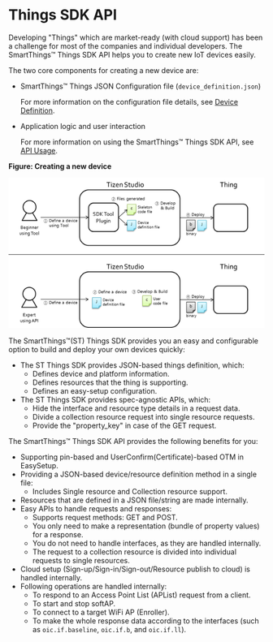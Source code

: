 # Things SDK API

Developing "Things" which are market-ready (with cloud support) has been a challenge for most of the companies and individual developers. The SmartThings&trade; Things SDK API helps you to create new IoT devices easily.

The two core components for creating a new device are:

-   SmartThings&trade; Things JSON Configuration file (`device_definition.json`)

    For more information on the configuration file details, see [Device Definition](things-api-device.md).

-   Application logic and user interaction

    For more information on using the SmartThings&trade; Things SDK API, see [API Usage](things-api-guide.md).

**Figure: Creating a new device**

![Creating a new device](media/thing_api_new_device.png)

The SmartThings&trade;(ST) Things SDK provides you an easy and configurable option to build and deploy your own devices quickly:

-   The ST Things SDK provides JSON-based things definition, which:
    -   Defines device and platform information.
    -   Defines resources that the thing is supporting.
    -   Defines an easy-setup configuration.
-   The ST Things SDK provides spec-agnostic APIs, which:
    -   Hide the interface and resource type details in a request data.
    -   Divide a collection resource request into single resource requests.
    -   Provide the "property_key" in case of the GET request.

The SmartThings&trade; Things SDK API provides the following benefits for you:

-   Supporting pin-based and UserConfirm(Certificate)-based OTM in EasySetup.
-   Providing a JSON-based device/resource definition method in a single file:
    -   Includes Single resource and Collection resource support.
-   Resources that are defined in a JSON file/string are made internally.
-   Easy APIs to handle requests and responses:
    -   Supports request methods: GET and POST.
    -   You only need to make a representation (bundle of property values) for a response.
    -   You do not need to handle interfaces, as they are handled internally.
    -   The request to a collection resource is divided into individual requests to single resources.
-   Cloud setup (Sign-up/Sign-in/Sign-out/Resource publish to cloud) is handled internally.
-   Following operations are handled internally:
    -   To respond to an Access Point List (APList) request from a client.
    -   To start and stop softAP.
    -   To connect to a target WiFi AP (Enroller).
    -   To make the whole response data according to the interfaces (such as `oic.if.baseline`, `oic.if.b`, and `oic.if.ll`).
